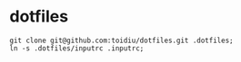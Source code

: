 # dotfiles

```
git clone git@github.com:toidiu/dotfiles.git .dotfiles;
ln -s .dotfiles/inputrc .inputrc;


```
